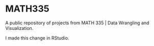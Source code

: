 # MATH335
A public repository of projects from MATH 335 | Data Wrangling and Visualization.

I made this change in RStudio.
